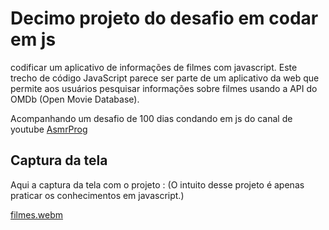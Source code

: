 # Decimo projeto do desafio em codar em js
codificar um aplicativo de informações de filmes com javascript. Este trecho de código JavaScript parece ser parte de um aplicativo da web que permite aos usuários pesquisar informações sobre filmes usando a API do OMDb (Open Movie Database).


Acompanhando um desafio de 100 dias condando em js do canal de youtube <a href="youtube.com/channel/UCJqXkOwrq7uBn-sn_Fvce9Q?sub_confirmation=1">AsmrProg</a>

## Captura da tela
Aqui a captura da tela com o projeto :
(O intuito desse projeto é apenas praticar os conhecimentos em javascript.)

[filmes.webm](https://github.com/77971904/Desafio-de-codar-em-javascript10/assets/108705247/d62b7b78-1843-4834-84f1-15fa6c9b3a83)
